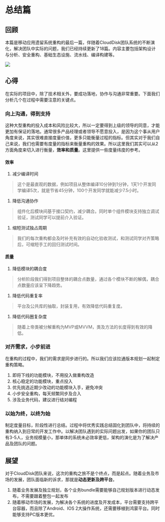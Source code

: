 # 总结篇

## 回顾

本篇是移动应用遗留系统重构的最后一篇，伴随着CloudDisk团队系统的不断演化，解决团队中实际的问题，我们已经持续更新了18篇。内容主要包括架构设计与分析、安全重构、基础生态设施、流水线、编译构建等。

![](https://p3-juejin.byteimg.com/tos-cn-i-k3u1fbpfcp/59953a5eceb04caaa6bb97067e3e6609~tplv-k3u1fbpfcp-zoom-1.image)

## 心得

在实际的项目中，除了技术相关外，要成功落地，协作与沟通非常重要。下面我们分析几个在过程中需要注意的关键点。

### 向上沟通，得到支持

这种大型重构的投入成本和风险比较大，所以一定要得到上级的领导的同意，才能更加有保证的落地。通常很多产品经理或者领导不愿意投入，是因为这个事从用户角度来说，其实很难直接度量价值，更多只能衡量过程的指标。但其实对于我们自己来说，我们也需要有度量的指标来衡量重构的效果。所以这里我们其实可以从2方面角度来切入进行衡量，**效率和质量**。这里提供一些度量纬度的参考。

#### 效率

1. 减少编译时间

> 这个是最直观的数据，例如项目从整体编译10分钟到1分钟，1天1个开发同学编译5次，就是节省45分钟，100个开发同学就能减少7.5小时。

1. 降低沟通协作 

> 组件化后模块间基于接口契约，减少耦合。同时单个组件模块支持独立调试验证，测试同学可以提前介入验证。

1. 缩短测试独占周期

> 我们的每次重构都会及时补充有效的自动化验收测试，和测试同学对齐策略后，可缩短手工的回归测试时间。

#### 质量

1. 降低模块的耦合度

> 分析阶段我们得到项目整体的耦合点数量，通过各个模块不断的解偶，耦合点数量应该呈下降趋势。

1. 降低代码重复率

> 平台及公共库的抽取，封装复用，有效降低代码重复度。

1. 降低代码圈复杂度

> 随着上帝类被分解重构为MVP或MVVM，类及方法的长度得到有效的降低。

### 对齐需求，小步前进

在重构的过程中，我们的需求是同步进行的。所以我们应该拉通版本规划一起制定重构策略。

1. 即将下线的功能模块，不用投入做重构改造
2. 核心稳定的功能模块，重点投入
3. 优先挑选近期少改动的功能模块入手，避免冲突
4. 小步安全重构，每天频繁同步及合入
5. 涉及业务代码，建议进行结对编程

### 以始为终，以终为始

制定度量目标，阶段性进行总结。过程中将优秀实践总结固化到团队中，将持续的重构纳入到日常的开发工作中。以解决团队遇到的实际问题出发，如果你的团队只有3-5人，业务规模量小，那单体的系统未必效率更低，架构的演化是为了解决产品及团队的问题。

## 展望

对于CloudDisk团队来说，这次的重构之旅不是个终点，而是起点。随着业务及市场的发展，团队面临新的诉求，那就是**动态更新及跨平台**。

1. 随着业务发展及独立规划，各个业务bundle需要能够自己规划版本进行动态发布，不需要跟着整包一起发布
2. 随着移动市场的发展，为解决各个系统的进度及开发成本，平台需要支持跨平台容器，而且除了Android、IOS 2大操作系统，还需要移植到鸿蒙平台。同时能够支持PC版本更优。

